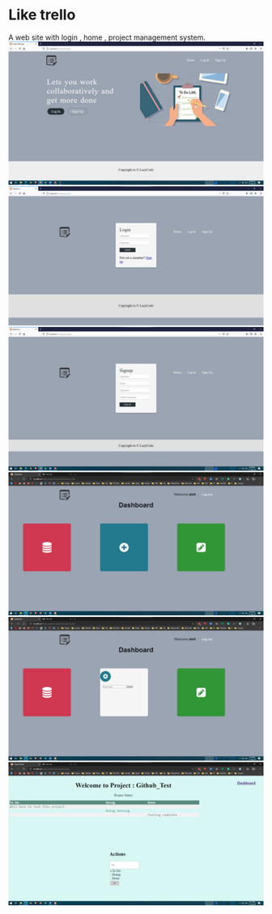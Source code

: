# Like trello
A web site with login , home , project management system.
<img src="./2.jpg">
<img src="./1.jpg">
<img src="./3.jpg">
<img src="./4.jpg">
<img src="./5.jpg">
<img src="./6.jpg">
